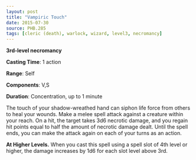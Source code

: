 ```yaml
---
layout: post
title: "Vampiric Touch"
date: 2015-07-30
source: PHB.285
tags: [cleric (death), warlock, wizard, level3, necromancy]
---
```


**3rd-level necromancy**

**Casting Time**: 1 action

**Range**: Self

**Components**: V,S

**Duration**: Concentration, up to 1 minute

The touch of your shadow-wreathed hand can siphon life force from others to heal your wounds. Make a melee spell attack against a creature within your reach. On a hit, the target takes 3d6 necrotic damage, and you regain hit points equal to half the amount of necrotic damage dealt. Until the spell ends, you can make the attack again on each of your turns as an action. 

**At Higher Levels.** When you cast this spell using a spell slot of 4th level or higher, the damage increases by 1d6 for each slot level above 3rd.
